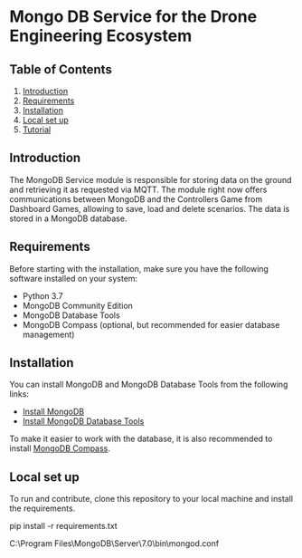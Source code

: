 # Mongo DB Service for the Drone Engineering Ecosystem

## Table of Contents
1. [Introduction](#introduction)
2. [Requirements](#requirements)
3. [Installation](#installation)
4. [Local set up](#local-set-up)
5. [Tutorial](#tutorial)

## Introduction
The MongoDB Service module is responsible for storing data on the ground and retrieving it as requested via MQTT. The module right now offers communications between MongoDB and the Controllers Game from Dashboard Games, allowing to save, load and delete scenarios. The data is stored in a MongoDB database.   
  

## Requirements

Before starting with the installation, make sure you have the following software installed on your system:

- Python 3.7
- MongoDB Community Edition
- MongoDB Database Tools
- MongoDB Compass (optional, but recommended for easier database management)

## Installation

You can install MongoDB and MongoDB Database Tools from the following links:
- [Install MongoDB](https://www.mongodb.com/docs/manual/administration/install-community/)
- [Install MongoDB Database Tools](https://www.mongodb.com/docs/database-tools/)

To make it easier to work with the database, it is also recommended to install [MongoDB Compass](https://www.mongodb.com/products/compass).


## Local set up

To run and contribute, clone this repository to your local machine and install the requirements.  

pip install -r requirements.txt


C:\Program Files\MongoDB\Server\7.0\bin\mongod.conf
    
